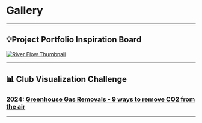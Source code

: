 # Gallery

***

## 💡Project Portfolio Inspiration Board


[![River Flow Thumbnail](river-flow-thumbnail.png)](https://github.com/OU-Weather-and-Climate-Club/River-Flow-Project) 


***

## 📊 Club Visualization Challenge

### 2024: [Greenhouse Gas Removals - 9 ways to remove CO2 from the air](https://github.com/OU-Weather-and-Climate-Club/GGR-Data-Visualisation-Challenge)

***

